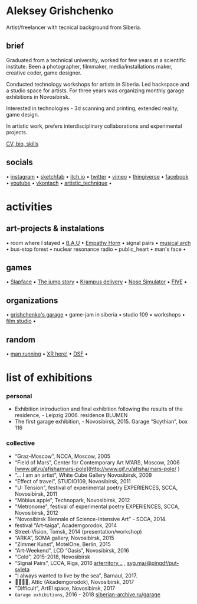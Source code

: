 # Aleksey Grishchenko
Artist/freelancer with tecnical background from Siberia.

## brief
Graduated from a technical university, worked for few years at a scientific institute. Been a photographer, filmmaker, media/installations maker, creative coder, game designer.

Conducted technology workshops for artists in Siberia. Led hackspace and a studio space for artists. For three years was organizing monthly garage exhibitions in Novosibirsk.

Interested in technologies - 3d scanning and printing, extended reality, game design.

In artistic work, prefers interdisciplinary collaborations and experimental projects.

[CV, bio, skills](cv-bio.md)

## socials
• [instagram](https://www.instagram.com/eggnot1/) •
[sketchfab](https://sketchfab.com/eggnot) •
[itch.io](https://eggnot.itch.io/) •
[twitter](https://twitter.com/eggnot4) •
[vimeo](https://vimeo.com/eggnot) •
[thingiverse](https://www.thingiverse.com/eggnot) •
[facebook](https://www.facebook.com/eggnot1) •
[youtube](https://www.youtube.com/channelUCK0ev2LGNSdGau6gKvJhqIw) •
[vkontach](https://vk.com/eggnot) •
[artistic_technique](https://www.youtube.com/channel/UCdvlxi_PDWnofwnoCXpuH8A) •

# activities

## art-projects & instalations
• room where I stayed •
[B.A.U](bau) •
[Empathy Horn](empathy_horn) •
signal pairs •
[musical arch](musical_arch) •
bus-stop forest •
nuclear resonance radio •
public_heart •
man's face •

## games
• [Slapface](https://eggnot.itch.io/slap-face) •
[The jump story](the_jump_story) •
[Krampus delivery](https://eggnot.itch.io/krampus-delivery) •
[Nose Simulator](https://meownsk.itch.io/nose-simulator) •
[FIVE](https://13floor.itch.io/five) •


## organizations
• [grishchenko's garage](garage) •
game-jam in siberia •
studio 109 •
workshops •
[film studio](http://thekinostudio.blogspot.ru/) •


## random
• [man running](man_running) • [XR here!](xr) • [DSF](dsf) •


# list of exhibitions
### personal
* Exhibition introduction and final exhibition following the results of the residence, - Leipzig 2006. residence BLUMEN
* The first garage exhibition, - Novosibirsk, 2015. Garage “Scythian”, box 116

### collective
* “Graz-Moscow”, NCCA, Moscow, 2005
* “Field of Mars”, Center for Contemporary Art M’ARS, Moscow, 2006 [www.gif.ru/afisha/mars-pole](http://www.gif.ru/afisha/mars-pole/ )
* “... I am an artist”, White Cube Gallery Novosibirsk, 2009
* “Effect of travel”, STUDIO109, Novosibirsk, 2011
* "U: Tension", festival of experimental poetry EXPERIENCES, SCCA, Novosibirsk, 2011
* “Möbius apple”, Technopark, Novosibirsk, 2012
* "Metronome", festival of experimental poetry EXPERIENCES, SCCA, Novosibirsk, 2012
* “Novosibirsk Biennale of Science-Intensive Art” - SCCA, 2014.
* festival “Art-taiga”, Academgorodok, 2014
* Street-Vision, Tomsk, 2014 (presentation/workshop)
* “ARKA”, SOMA gallery, Novosibirsk, 2015
* “Zimmer Kunst”, MotelOne, Berlin, 2015
* “Art-Weekend”, LCD “Oasis”, Novosibirsk, 2016
* “Cold”, 2015-2018, Novosibirsk
* “Signal Pairs”, LCCA, Riga, 2016 [arterritory...](https://arterritory.com/ru/vizualnoe_iskusstvo/sut_dnja_qa/16970-signal_dan._signal_prinjat/) , [syg.ma/@pingdf/put-svieta](https://syg.ma/@pingdf/put-svieta)
* “I always wanted to live by the sea”, Barnaul, 2017.
* 👌🏻👈🏻, Attic (Akademgorodok), Novosibirsk, 2017
* "Difficult", ArtEl space, Novosibirsk, 2017
* `Garage exhibitions`, 2016 - 2018 [siberian-archive.ru/garage](http://siberian-archive.ru/garage/)